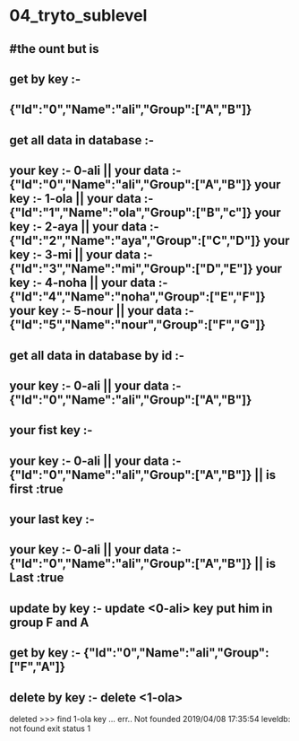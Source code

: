 # 04_tryto_sublevel
#the ount but is 
---------------------------------- 
get by key :- 
---------------------------------- 
{"Id":"0","Name":"ali","Group":["A","B"]}
---------------------------------- 
get all data in database :- 
---------------------------------- 
your key :- 0-ali || your data :- {"Id":"0","Name":"ali","Group":["A","B"]}
your key :- 1-ola || your data :- {"Id":"1","Name":"ola","Group":["B","c"]}
your key :- 2-aya || your data :- {"Id":"2","Name":"aya","Group":["C","D"]}
your key :- 3-mi || your data :- {"Id":"3","Name":"mi","Group":["D","E"]}
your key :- 4-noha || your data :- {"Id":"4","Name":"noha","Group":["E","F"]}
your key :- 5-nour || your data :- {"Id":"5","Name":"nour","Group":["F","G"]}
---------------------------------- 
get all data in database by id :- 
---------------------------------- 
your key :- 0-ali || your data :- {"Id":"0","Name":"ali","Group":["A","B"]}
---------------------------------- 
your fist key :- 
---------------------------------- 
your key :- 0-ali || your data :- {"Id":"0","Name":"ali","Group":["A","B"]} || is first :true
---------------------------------- 
your last key :- 
---------------------------------- 
your key :- 0-ali || your data :- {"Id":"0","Name":"ali","Group":["A","B"]} || is Last :true
---------------------------------- 
update by key  :- update <0-ali> key put him in group F and A 
---------------------------------- 
get by key :- {"Id":"0","Name":"ali","Group":["F","A"]}
---------------------------------- 
delete by key  :- delete <1-ola> 
---------------------------------- 
deleted >>>
find 1-ola key ... 
err.. Not founded
2019/04/08 17:35:54 leveldb: not found
exit status 1